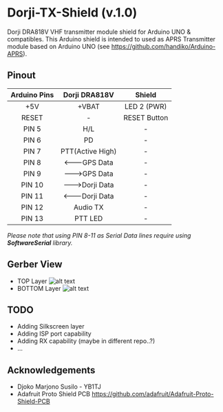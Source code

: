 # Dorji-TX-Shield (v.1.0)
Dorji DRA818V VHF transmitter module shield for Arduino UNO &amp; compatibles.
This Arduino shield is intended to used as APRS Transmitter module based on Arduino UNO (see https://github.com/handiko/Arduino-APRS).

## Pinout
|Arduino Pins|Dorji DRA818V    |   Shield    |
|:----------:|:---------------:|:-----------:|
| +5V        | +VBAT           | LED 2 (PWR) |
| RESET      | -               | RESET Button|
| PIN 5      | H/L             | -           |
| PIN 6      | PD              | -           |
| PIN 7      | PTT(Active High)| -           |
| PIN 8      | <---GPS Data    | -           |
| PIN 9      | --->GPS Data    | -           |
| PIN 10     | --->Dorji Data  | -           |
| PIN 11     | <---Dorji Data  | -           |
| PIN 12     | Audio TX        | -           |
| PIN 13     | PTT LED         | -           |

_Please note that using PIN 8-11 as Serial Data lines require using **SoftwareSerial** library._

## Gerber View
* TOP Layer
![alt text](https://github.com/handiko/Dorji-TX-Shield/blob/master/Pics/gerber_top.png)
* BOTTOM Layer
![alt text](https://github.com/handiko/Dorji-TX-Shield/blob/master/Pics/gerber_bottom.png)

## TODO
* Adding Silkscreen layer
* Adding ISP port capability
* Adding RX capability (maybe in different repo..?)
* ...

## Acknowledgements
* Djoko Marjono Susilo - YB1TJ
* Adafruit Proto Shield PCB https://github.com/adafruit/Adafruit-Proto-Shield-PCB
